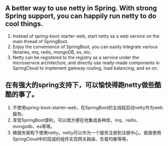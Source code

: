 ## A better way to use netty in Spring. With strong Spring support, you can happily run netty to do cool things.
1. Instead of spring-boot-starter-web, start netty as a web service on the main thread of SpringBoot. 
2. Enjoy the convenience of SpringBoot, you can easily integrate various libraries, mq, redis, mongoDB, es, etc.
3. Netty can be registered to the registry as a service under the microservice architecture, and directly use ready-made components in SpringCloud to implement gateway routing, load balancing, and so on.


## **在有强大的spring支持下，可以愉快得跑netty做些酷酷的事了。**
1. 不使用spring-boot-starter-web，在SpringBoot的主线程启动netty作为web服务。
2. 享受SpringBoot便利，可以很方便在地集成各种库，mq、redis、mongodb、es等等。
3. 微服务架构下使用netty，netty可以作为一个服务注册到注册中心，直接使用SpringCloud中的现成的组件实现网关路由、负载均衡等等。


